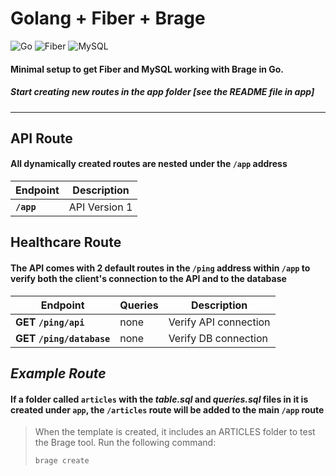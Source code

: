 # **Golang + Fiber + Brage**

![Go](https://img.shields.io/badge/Go-00ADD8?style=for-the-badge&logo=go&logoColor=white) ![Fiber](https://img.shields.io/badge/Fiber-000000?style=for-the-badge) ![MySQL](https://img.shields.io/badge/MySQL-005C84?style=for-the-badge&logo=mysql&logoColor=white)

#### Minimal setup to get Fiber and MySQL working with Brage in Go.

##### Start creating new routes in the **_app_** folder [see the README file in app]

---

## API Route

#### All dynamically created routes are nested under the `/app` address

| Endpoint   | Description   |
| ---------- | ------------- |
| **`/app`** | API Version 1 |

## Healthcare Route

#### The API comes with 2 default routes in the `/ping` address within `/app` to verify both the client's connection to the API and to the database

| Endpoint                 | Queries | Description           |
| ------------------------ | ------- | --------------------- |
| **GET `/ping/api`**      | none    | Verify API connection |
| **GET `/ping/database`** | none    | Verify DB connection  |

## _Example Route_

#### If a folder called `articles` with the _table.sql_ and _queries.sql_ files in it is created under `app`, the `/articles` route will be added to the main `/app` route

> When the template is created, it includes an ARTICLES folder to test the Brage tool. Run the following command:
>
> ```
> brage create
> ```
